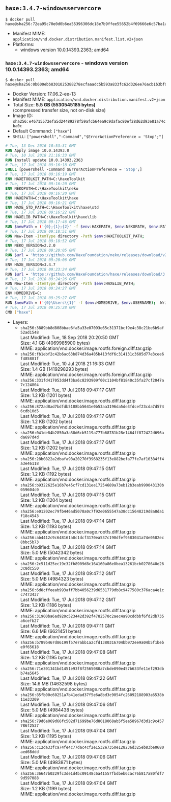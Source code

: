 ## `haxe:3.4.7-windowsservercore`

```console
$ docker pull haxe@sha256:72ea95c70e0d0b6ea55396306dc18e7b9ffee55652b4f69666e6c57ba1afa0fd
```

-	Manifest MIME: `application/vnd.docker.distribution.manifest.list.v2+json`
-	Platforms:
	-	windows version 10.0.14393.2363; amd64

### `haxe:3.4.7-windowsservercore` - windows version 10.0.14393.2363; amd64

```console
$ docker pull haxe@sha256:0b600ebb8301025388278ecfaaadc5b593a833fc62d326ee76acb1b3bf0af5f8
```

-	Docker Version: 17.06.2-ee-13
-	Manifest MIME: `application/vnd.docker.distribution.manifest.v2+json`
-	Total Size: **5.5 GB (5530545185 bytes)**  
	(compressed transfer size, not on-disk size)
-	Image ID: `sha256:e46715572efa5d24489278f59afcb64ea9c9dafac80ef28d62d93e81a74cba0c`
-	Default Command: `["haxe"]`
-	`SHELL`: `["powershell","-Command","$ErrorActionPreference = 'Stop';"]`

```dockerfile
# Tue, 13 Dec 2016 10:53:31 GMT
RUN Apply image 10.0.14393.0
# Tue, 10 Jul 2018 21:16:33 GMT
RUN Install update 10.0.14393.2363
# Tue, 17 Jul 2018 09:16:18 GMT
SHELL [powershell -Command $ErrorActionPreference = 'Stop';]
# Tue, 17 Jul 2018 09:16:19 GMT
ENV HAXETOOLKIT_PATH=C:\HaxeToolkit
# Tue, 17 Jul 2018 09:16:20 GMT
ENV NEKOPATH=C:\HaxeToolkit\neko
# Tue, 17 Jul 2018 09:16:20 GMT
ENV HAXEPATH=C:\HaxeToolkit\haxe
# Tue, 17 Jul 2018 09:16:21 GMT
ENV HAXE_STD_PATH=C:\HaxeToolkit\haxe\std
# Tue, 17 Jul 2018 09:16:22 GMT
ENV HAXELIB_PATH=C:\HaxeToolkit\haxe\lib
# Tue, 17 Jul 2018 09:17:46 GMT
RUN $newPath = ('{0};{1};{2}' -f $env:HAXEPATH, $env:NEKOPATH, $env:PATH); 	Write-Host ('Updating PATH: {0}' -f $newPath); 	[Environment]::SetEnvironmentVariable('PATH', $newPath, [EnvironmentVariableTarget]::Machine);
# Tue, 17 Jul 2018 09:18:51 GMT
RUN New-Item -ItemType directory -Path $env:HAXETOOLKIT_PATH;
# Tue, 17 Jul 2018 09:18:52 GMT
ENV NEKO_VERSION=2.2.0
# Tue, 17 Jul 2018 09:20:05 GMT
RUN $url = 'https://github.com/HaxeFoundation/neko/releases/download/v2-2-0/neko-2.2.0-win.zip'; 	Write-Host ('Downloading {0} ...' -f $url); 	[Net.ServicePointManager]::SecurityProtocol = [Net.SecurityProtocolType]::Tls12; 	Invoke-WebRequest -Uri $url -OutFile 'neko.zip'; 		Write-Host 'Verifying sha256 (93d7ca96698a6825f38ca8eea49e2e6b691c0849270174f6c1bd531290db8d69) ...'; 	if ((Get-FileHash neko.zip -Algorithm sha256).Hash -ne '93d7ca96698a6825f38ca8eea49e2e6b691c0849270174f6c1bd531290db8d69') { 		Write-Host 'FAILED!'; 		exit 1; 	}; 		Write-Host 'Expanding ...'; 	New-Item -ItemType directory -Path tmp; 	Expand-Archive -Path neko.zip -DestinationPath tmp; 	if (Test-Path tmp\neko.exe) { Move-Item tmp $env:NEKOPATH } 	else { Move-Item (Resolve-Path tmp\neko* | Select -ExpandProperty Path) $env:NEKOPATH }; 		Write-Host 'Removing ...'; 	Remove-Item -Path neko.zip, tmp -Force -Recurse -ErrorAction Ignore; 		Write-Host 'Verifying install ...'; 	Write-Host '  neko -version'; neko -version; 		Write-Host 'Complete.';
# Tue, 17 Jul 2018 09:20:06 GMT
ENV HAXE_VERSION=3.4.7
# Tue, 17 Jul 2018 09:23:24 GMT
RUN $url = 'https://github.com/HaxeFoundation/haxe/releases/download/3.4.7/haxe-3.4.7-win64.zip'; 	Write-Host ('Downloading {0} ...' -f $url); 	[Net.ServicePointManager]::SecurityProtocol = [Net.SecurityProtocolType]::Tls12; 	Invoke-WebRequest -Uri $url -OutFile haxe.zip; 		Write-Host 'Verifying sha256 (609acdcb58a2253e357487d495ffe19e9034165f3102f8716ca968afbee8f1b2) ...'; 	if ((Get-FileHash haxe.zip -Algorithm sha256).Hash -ne '609acdcb58a2253e357487d495ffe19e9034165f3102f8716ca968afbee8f1b2') { 		Write-Host 'FAILED!'; 		exit 1; 	}; 		Write-Host 'Expanding ...'; 	New-Item -ItemType directory -Path tmp; 	Expand-Archive -Path haxe.zip -DestinationPath tmp; 	if (Test-Path tmp\haxe.exe) { Move-Item tmp $env:HAXEPATH } 	else { Move-Item (Resolve-Path tmp\haxe* | Select -ExpandProperty Path) $env:HAXEPATH }; 		Write-Host 'Removing ...'; 	Remove-Item -Path haxe.zip, tmp -Force -Recurse -ErrorAction Ignore; 		Write-Host 'Verifying install ...'; 	Write-Host '  haxe -version'; haxe -version; 		Write-Host 'Complete.';
# Tue, 17 Jul 2018 09:24:26 GMT
RUN New-Item -ItemType directory -Path $env:HAXELIB_PATH;
# Tue, 17 Jul 2018 09:24:27 GMT
ENV HOMEDRIVE=C:
# Tue, 17 Jul 2018 09:25:27 GMT
RUN $newPath = ('{0}\Users\{1}' -f $env:HOMEDRIVE, $env:USERNAME); 	Write-Host ('Updating HOMEPATH: {0}' -f $newPath); 	[Environment]::SetEnvironmentVariable('HOMEPATH', $newPath, [EnvironmentVariableTarget]::Machine);
# Tue, 17 Jul 2018 09:25:28 GMT
CMD ["haxe"]
```

-	Layers:
	-	`sha256:3889bb8d808bbae6fa5a33e07093e65c31371bcf9e4c38c21be6b9af52ad1548`  
		Last Modified: Tue, 18 Sep 2018 20:20:50 GMT  
		Size: 4.1 GB (4069985900 bytes)  
		MIME: application/vnd.docker.image.rootfs.foreign.diff.tar.gzip
	-	`sha256:fb1ebf2c42b6ac63b874d36a405b413fdf6c314131c3605d77e3cee6f485881f`  
		Last Modified: Tue, 10 Jul 2018 21:16:33 GMT  
		Size: 1.4 GB (1419298293 bytes)  
		MIME: application/vnd.docker.image.rootfs.foreign.diff.tar.gzip
	-	`sha256:331fd417053dd4f3ba6c8293909f00c1104bf81840c35fa27cf2047a7c124804`  
		Last Modified: Tue, 17 Jul 2018 09:47:17 GMT  
		Size: 1.2 KB (1201 bytes)  
		MIME: application/vnd.docker.image.rootfs.diff.tar.gzip
	-	`sha256:872ad8ad7bdfdb5188bb5641e0b53aa3196da5de3fdcef23cda7d5746cdb10d5`  
		Last Modified: Tue, 17 Jul 2018 09:47:17 GMT  
		Size: 1.2 KB (1202 bytes)  
		MIME: application/vnd.docker.image.rootfs.diff.tar.gzip
	-	`sha256:041de84b2850a3a38d6cb5119a777b68781b28e1464ff872422d696ada697d4d`  
		Last Modified: Tue, 17 Jul 2018 09:47:17 GMT  
		Size: 1.2 KB (1202 bytes)  
		MIME: application/vnd.docker.image.rootfs.diff.tar.gzip
	-	`sha256:28b0822a2dbafa98a20270f3968235f13e882befa77fe7af10384ff4a3e46118`  
		Last Modified: Tue, 17 Jul 2018 09:47:15 GMT  
		Size: 1.2 KB (1192 bytes)  
		MIME: application/vnd.docker.image.rootfs.diff.tar.gzip
	-	`sha256:b9322625e16b7e45cf7cd131ee17254689a73eb12b3eab999043130b059604c0`  
		Last Modified: Tue, 17 Jul 2018 09:47:15 GMT  
		Size: 1.2 KB (1204 bytes)  
		MIME: application/vnd.docker.image.rootfs.diff.tar.gzip
	-	`sha256:e01202ec79fb446ad5078a0c7f92e0655547a38dc15648219d8a8da1f18c4543`  
		Last Modified: Tue, 17 Jul 2018 09:47:14 GMT  
		Size: 1.2 KB (1193 bytes)  
		MIME: application/vnd.docker.image.rootfs.diff.tar.gzip
	-	`sha256:ab4412c9c648161a8c1dcf3170ea537c190dfef9583041a74e0582ec8bbc5b73`  
		Last Modified: Tue, 17 Jul 2018 09:47:14 GMT  
		Size: 5.0 MB (5042342 bytes)  
		MIME: application/vnd.docker.image.rootfs.diff.tar.gzip
	-	`sha256:2c511d25ec19c32fb8909d8c164160a86e8bea13261bcb0278648e263c8dc550`  
		Last Modified: Tue, 17 Jul 2018 09:47:12 GMT  
		Size: 5.0 MB (4984323 bytes)  
		MIME: application/vnd.docker.image.rootfs.diff.tar.gzip
	-	`sha256:6d8cffeeab993aff7bb4056239d6531779db8c9477580c376aca4e1cc7473437`  
		Last Modified: Tue, 17 Jul 2018 09:47:12 GMT  
		Size: 1.2 KB (1186 bytes)  
		MIME: application/vnd.docker.image.rootfs.diff.tar.gzip
	-	`sha256:31900ba6ad920c523442d392f4782570c2aec4a90cddbbf6fd2db735a6cefb27`  
		Last Modified: Tue, 17 Jul 2018 09:47:11 GMT  
		Size: 6.6 MB (6621451 bytes)  
		MIME: application/vnd.docker.image.rootfs.diff.tar.gzip
	-	`sha256:b789b467d86199f57e7abb1a2cfd1380316704bb972ee9a04b5f1bebe0f65618`  
		Last Modified: Tue, 17 Jul 2018 09:47:08 GMT  
		Size: 1.2 KB (1195 bytes)  
		MIME: application/vnd.docker.image.rootfs.diff.tar.gzip
	-	`sha256:71e301341bd1451e93f8f2565080a7cbde890e457b633fe11ef293dbb74a5645`  
		Last Modified: Tue, 17 Jul 2018 09:47:22 GMT  
		Size: 14.6 MB (14632598 bytes)  
		MIME: application/vnd.docker.image.rootfs.diff.tar.gzip
	-	`sha256:85fb00c60251a7b41edad37f5e6a8bd3c9054fc26092188903a6538b11e33209`  
		Last Modified: Tue, 17 Jul 2018 09:47:06 GMT  
		Size: 5.0 MB (4984438 bytes)  
		MIME: application/vnd.docker.image.rootfs.diff.tar.gzip
	-	`sha256:79d6a069d66fc502d71699be76d8018068ab5f5ea58967d3d1c9c457786f2537`  
		Last Modified: Tue, 17 Jul 2018 09:47:04 GMT  
		Size: 1.2 KB (1195 bytes)  
		MIME: application/vnd.docker.image.rootfs.diff.tar.gzip
	-	`sha256:c12da33fca74fe4c77dac4cf2e1532e7350e128236d325eb83be0680aed68ddd`  
		Last Modified: Tue, 17 Jul 2018 09:47:06 GMT  
		Size: 5.0 MB (4983871 bytes)  
		MIME: application/vnd.docker.image.rootfs.diff.tar.gzip
	-	`sha256:36647b0229fc3de1d4bc09148c6a41557fbdbeb6cac76b817a80fdf79d597088`  
		Last Modified: Tue, 17 Jul 2018 09:47:04 GMT  
		Size: 1.2 KB (1199 bytes)  
		MIME: application/vnd.docker.image.rootfs.diff.tar.gzip
